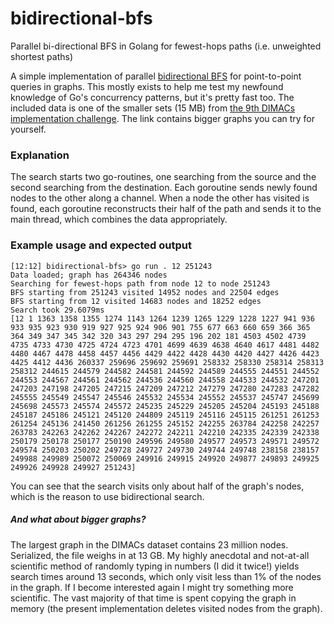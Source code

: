 # bidirectional-bfs
Parallel bi-directional BFS in Golang for fewest-hops paths (i.e. unweighted shortest paths)

A simple implementation of parallel [bidirectional BFS](https://en.wikipedia.org/wiki/Bidirectional_search) for point-to-point queries in graphs.
This mostly exists to help me test my newfound knowledge of Go's concurrency patterns, but it's pretty fast too.
The included data is one of the smaller sets (15 MB) from [the 9th DIMACs implementation challenge](http://users.diag.uniroma1.it/challenge9/download.shtml). The link contains bigger graphs you can try for yourself.

### Explanation

The search starts two go-routines, one searching from the source and the second searching from the destination. Each
goroutine sends newly found nodes to the other along a channel. When a node the other has visited is found, each 
goroutine reconstructs their half of the path and sends it to the main thread, which combines the data appropriately.

### Example usage and expected output
```
[12:12] bidirectional-bfs> go run . 12 251243
Data loaded; graph has 264346 nodes
Searching for fewest-hops path from node 12 to node 251243
BFS starting from 251243 visited 14952 nodes and 22504 edges
BFS starting from 12 visited 14683 nodes and 18252 edges
Search took 29.6079ms
[12 1 1363 1358 1355 1274 1143 1264 1239 1265 1229 1228 1227 941 936 933 935 923 930 919 927 925 924 906 901 755 677 663 660 659 366 365 364 349 347 345 342 320 343 297 294 295 196 202 181 4503 4502 4739 4735 4733 4730 4725 4724 4723 4701 4699 4639 4638 4640 4617 4481 4482 4480 4467 4478 4458 4457 4456 4429 4422 4428 4430 4420 4427 4426 4423 4425 4412 4436 260337 259696 259692 259691 258332 258330 258314 258313 258312 244615 244579 244582 244581 244592 244589 244555 244551 244552 244553 244567 244561 244562 244536 244560 244558 244533 244532 247201 247203 247198 247205 247215 247209 247212 247279 247280 247283 247282 245555 245549 245547 245546 245532 245534 245552 245537 245747 245699 245698 245573 245574 245572 245235 245229 245205 245204 245193 245188 245187 245186 245121 245120 244809 245119 245116 245115 261251 261253 261254 245136 241450 261256 261255 245152 242255 263784 242258 242257 263783 242263 242262 242267 242272 242211 242210 242335 242339 242338 250179 250178 250177 250190 249596 249580 249577 249573 249571 249572 249574 250203 250202 249728 249727 249730 249744 249748 238158 238157 249988 249989 250072 250069 249916 249915 249920 249877 249893 249925 249926 249928 249927 251243]
```
You can see that the search visits only about half of the graph's nodes, which is the reason to use bidirectional search.


##### And what about bigger graphs?

The largest graph in the DIMACs dataset contains 23 million nodes. Serialized, the file weighs in at 13 GB. My highly anecdotal and not-at-all scientific method of randomly typing in numbers (I did it twice!) yields search times around 13 seconds, which only visit less than 1% of the nodes in the graph. If I become interested again I might try something more scientific. The vast majority of that time is spent copying the graph in memory (the present implementation deletes visited nodes from the graph).
